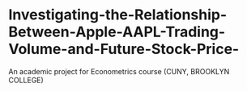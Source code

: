 # Investigating-the-Relationship-Between-Apple-AAPL-Trading-Volume-and-Future-Stock-Price-
An academic project for Econometrics course (CUNY, BROOKLYN COLLEGE)
